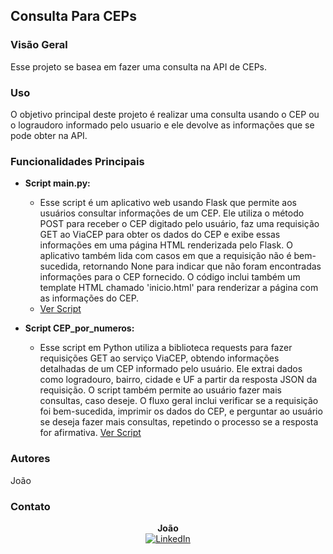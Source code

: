 ## Consulta Para CEPs

### Visão Geral

Esse projeto se basea em fazer uma consulta na API de CEPs.

### Uso

O objetivo principal deste projeto é realizar uma consulta usando o CEP ou o lograudoro informado pelo usuario e ele devolve as informações que se pode obter na API.

### Funcionalidades Principais

- **Script main.py:**
  - Esse script é um aplicativo web usando Flask que permite aos usuários consultar informações de um CEP. Ele utiliza o método POST para receber o CEP digitado pelo usuário, faz uma requisição GET ao ViaCEP para obter os dados do CEP e exibe essas informações em uma página HTML renderizada pelo Flask. O aplicativo também lida com casos em que a requisição não é bem-sucedida, retornando None para indicar que não foram encontradas informações para o CEP fornecido. O código inclui também um template HTML chamado 'inicio.html' para renderizar a página com as informações do CEP.
  - [Ver Script](https://github.com/gabriel-joao/Consulta_Cep/blob/main/CEP/main.py)

- **Script CEP_por_numeros:**
  - Esse script em Python utiliza a biblioteca requests para fazer requisições GET ao serviço ViaCEP, obtendo informações detalhadas de um CEP informado pelo usuário. Ele extrai dados como logradouro, bairro, cidade e UF a partir da resposta JSON da requisição. O script também permite ao usuário fazer mais consultas, caso deseje. O fluxo geral inclui verificar se a requisição foi bem-sucedida, imprimir os dados do CEP, e perguntar ao usuário se deseja fazer mais consultas, repetindo o processo se a resposta for afirmativa.
  [Ver Script](https://github.com/gabriel-joao/Consulta_Cep/blob/main/CEP/CEP_por_numeros)

### Autores

João

### Contato

<p align="center">
  <b>João</b><br>
  <a href="https://www.linkedin.com/in/jo%C3%A3o-gabriel-souza-santos-b0289a224/">
    <img src="https://img.shields.io/badge/-LinkedIn-%230077B5?style=for-the-badge&logo=linkedin&logoColor=white" alt="LinkedIn">
  </a>
</p>
